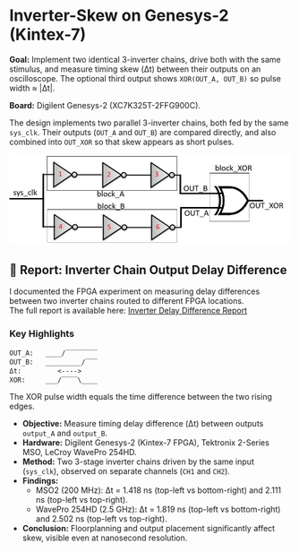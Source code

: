 # Inverter-Skew on Genesys-2 (Kintex-7)

**Goal:** Implement two identical 3-inverter chains, drive both with the same stimulus, and measure timing skew (Δt) between their outputs on an oscilloscope. The optional third output shows `XOR(OUT_A, OUT_B)` so pulse width ≈ |Δt|.

**Board:** Digilent Genesys-2 (XC7K325T-2FFG900C).

The design implements two parallel 3-inverter chains, both fed by the same `sys_clk`. Their outputs (`OUT_A` and `OUT_B`) are compared directly, and also combined into `OUT_XOR` so that skew appears as short pulses.

![RTL schematic](pictures/inverter_skew_blocks.jpg)



## 📄 Report: Inverter Chain Output Delay Difference

I documented the FPGA experiment on measuring delay differences between two inverter chains routed to different FPGA locations.  
The full report is available here: [Inverter Delay Difference Report](docs/inverter%20delay%20difference_report__.pdf)




### Key Highlights

```text
OUT_A:   ____/‾‾‾‾‾‾‾‾
OUT_B:   _________/‾‾‾
Δt:         <---->
XOR:     ___/‾‾‾‾\____

```


The XOR pulse width equals the time difference between the two rising edges.

- **Objective:** Measure timing delay difference (Δt) between outputs `output_A` and `output_B`.
- **Hardware:** Digilent Genesys-2 (Kintex-7 FPGA), Tektronix 2-Series MSO, LeCroy WavePro 254HD.
- **Method:** Two 3-stage inverter chains driven by the same input (`sys_clk`), observed on separate channels (`CH1` and `CH2`).
- **Findings:**  
  - MSO2 (200 MHz): Δt = 1.418 ns (top-left vs bottom-right) and 2.111 ns (top-left vs top-right).  
  - WavePro 254HD (2.5 GHz): Δt = 1.819 ns (top-left vs bottom-right) and 2.502 ns (top-left vs top-right).
- **Conclusion:** Floorplanning and output placement significantly affect skew, visible even at nanosecond resolution.


